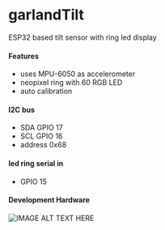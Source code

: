 # garlandTilt
ESP32 based tilt sensor with ring led display
#### Features
* uses MPU-6050 as accelerometer
* neopixel ring with 60 RGB LED
* auto calibration
#### I2C bus
* SDA GPIO 17
* SCL GPIO 16
* address 0x68
#### led ring serial in
* GPIO 15
#### Development Hardware
![IMAGE ALT TEXT HERE](https://www.dorstel.de/github/garlandClock_b_v1.0.png)
